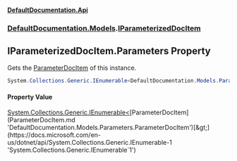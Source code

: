 #### [DefaultDocumentation.Api](index.md 'index')
### [DefaultDocumentation.Models](index.md#DefaultDocumentation.Models 'DefaultDocumentation.Models').[IParameterizedDocItem](IParameterizedDocItem.md 'DefaultDocumentation.Models.IParameterizedDocItem')

## IParameterizedDocItem.Parameters Property

Gets the [ParameterDocItem](ParameterDocItem.md 'DefaultDocumentation.Models.Parameters.ParameterDocItem') of this instance.

```csharp
System.Collections.Generic.IEnumerable<DefaultDocumentation.Models.Parameters.ParameterDocItem> Parameters { get; }
```

#### Property Value
[System.Collections.Generic.IEnumerable&lt;](https://docs.microsoft.com/en-us/dotnet/api/System.Collections.Generic.IEnumerable-1 'System.Collections.Generic.IEnumerable`1')[ParameterDocItem](ParameterDocItem.md 'DefaultDocumentation.Models.Parameters.ParameterDocItem')[&gt;](https://docs.microsoft.com/en-us/dotnet/api/System.Collections.Generic.IEnumerable-1 'System.Collections.Generic.IEnumerable`1')